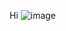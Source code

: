 Hi
![image](https://user-images.githubusercontent.com/83143504/154709297-0862d0e2-b21d-478b-9268-3792044f8234.png)
